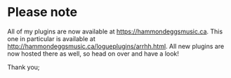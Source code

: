 # Please note

All of my plugins are now available at https://hammondeggsmusic.ca. This one in particular is available at http://hammondeggsmusic.ca/logueplugins/arrhh.html. All new plugins are now hosted there as well, so head on over and have a look!

Thank you;
